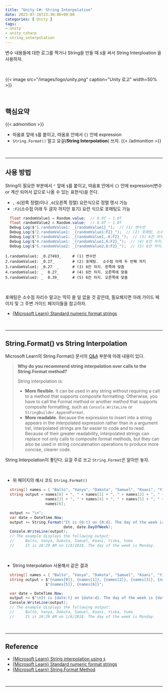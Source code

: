 ```yaml
---
title: "Unity C#: String Interpolation"
date: 2023-07-16T23:30:00+09:00
categories: [ Unity ]
tags:
- unity
- unity_csharp
- string_interpolation
---
```


변수 내용들에 대한 로그를 찍거나 String을 만들 때 `$`을 써서 String Interploation 을 사용하자.
<!--more-->

<br/>

{{< image src="/images/logo/unity.png" caption="Unity 로고" width=50% >}}

<br/>

## 핵심요약
{{< admonition >}}
- 따옴표 앞에 `$`를 붙이고, 따옴표 안에서 `{}` 안에 expression
- `String.Format()` 말고 요걸(**String Interpolation**) 쓰자.
{{< /admonition >}}

<br/>

---

## 사용 방법
String이 필요한 부분에서 `"` 앞에 `$`를 붙이고, 따옴표 안에서 `{}` 안에 expression(변수 or 계산 되어서 값으로 나올 수 있는 표현식)을 쓴다.  
- `,-6`(왼쪽 정렬)이나 `,6`(오른쪽 정렬) 요런식으로 정렬 명시 가능
- `:F2`(소수점 아래 두 글자 까지만 표기) 요런 식으로 포매팅도 가능

```cs
  float randomValue1 = Random.value;  // 0.0f ~ 1.0f
  float randomValue2 = Random.value;  // 0.0f ~ 1.0f
  Debug.Log($"1.randomValue1: _{randomValue1}_");  // (1) 변수만
  Debug.Log($"2.randomValue1: _{randomValue1:F2}_");  // (2) 포매팅. 소수점 아래 두 번째 까지
  Debug.Log($"3.randomValue1: _{randomValue1,-6:F2}_");  // (3) 6칸 차지. 왼쪽에 맞춤
  Debug.Log($"4.randomValue1: _{randomValue1,6:F2}_");  // (4) 6칸 차지. 오른쪽에 맞춤
  Debug.Log($"5.randomValue2: _{randomValue2,6:F2}_");  // (5) 6칸 차지. 오른쪽에 맞춤
```

```
1.randomValue1: _0.27493_     # (1) 변수만
2.randomValue1: _0.27_        # (2) 포매팅.  소수점 아래 두 번째 까지
3.randomValue1: _0.27  _      # (3) 6칸 차지. 왼쪽에 맞춤
4.randomValue1: _  0.27_      # (4) 6칸 차지. 오른쪽에 맞춤
5.randomValue2: _  0.39_      # (5) 6칸 차지. 오른쪽에 맞춤
```

<br/>

포매팅은 소수점 자리수 말고는 딱히 쓸 일 없을 것 같은데, 필요해지면 아래 가이드 페이지 및 그 주변 가이드 페지이들을 참고하자.  
- [{Microsoft Learn} Standard numeric format strings](https://learn.microsoft.com/en-us/dotnet/standard/base-types/standard-numeric-format-strings)

<br/>

---

## String.Format() vs String Interpolation
Microsoft Learn의 String.Format() 문서의 [Q&A](https://learn.microsoft.com/en-us/dotnet/api/system.string.format?view=netstandard-2.0#why-do-you-recommend-string-interpolation-over-calls-to-the-stringformat-method) 부분에 아래 내용이 있다.

> **Why do you recommend string interpolation over calls to the String.Format method?**
>
> String interpolation is:
> - **More flexible.** It can be used in any string without requiring a call to a method that supports composite formatting. Otherwise, you have to call the Format method or another method that supports composite formatting, such as `Console.WriteLine` or `StringBuilder.AppendFormat`.
> - **More readable.** Because the expression to insert into a string appears in the interpolated expression rather than in a argument list, interpolated strings are far easier to code and to read. Because of their greater readability, interpolated strings can replace not only calls to composite format methods, but they can also be used in string concatenation operations to produce more concise, clearer code.

String Interpolation이 좋단다. 요걸 주로 쓰고 `String.Format`은 알아만 놓자.

<br/>

- 위 페이지의 예시 코드 `String.Format()`
```cs
  string[] names = { "Balto", "Vanya", "Dakota", "Samuel", "Koani", "Yiska", "Yuma" };
  string output = names[0] + ", " + names[1] + ", " + names[2] + ", " + 
                  names[3] + ", " + names[4] + ", " + names[5] + ", " + 
                  names[6];  

  output += "\n";  
  var date = DateTime.Now;
  output += String.Format("It is {0:t} on {0:d}. The day of the week is {1}.", 
                          date, date.DayOfWeek);
  Console.WriteLine(output);                           
  // The example displays the following output:
  //     Balto, Vanya, Dakota, Samuel, Koani, Yiska, Yuma
  //     It is 10:29 AM on 1/8/2018. The day of the week is Monday.
```

<br/>

- String Interpolation 사용해서 같은 결과
```cs
  string[] names = { "Balto", "Vanya", "Dakota", "Samuel", "Koani", "Yiska", "Yuma" };
  string output = $"{names[0]}, {names[1]}, {names[2]}, {names[3]}, {names[4]}, " + 
                  $"{names[5]}, {names[6]}";  

  var date = DateTime.Now;
  output += $"\nIt is {date:t} on {date:d}. The day of the week is {date.DayOfWeek}.";
  Console.WriteLine(output);                           
  // The example displays the following output:
  //     Balto, Vanya, Dakota, Samuel, Koani, Yiska, Yuma
  //     It is 10:29 AM on 1/8/2018. The day of the week is Monday.
```

<br/>

---

## Reference
- [{Microsoft Learn} String interpolation using `$`](https://learn.microsoft.com/en-us/dotnet/csharp/language-reference/tokens/interpolated)
- [{Microsoft Learn} Standard numeric format strings](https://learn.microsoft.com/en-us/dotnet/standard/base-types/standard-numeric-format-strings)
- [{Microsoft Learn} String.Format Method](https://learn.microsoft.com/en-us/dotnet/api/system.string.format?view=netstandard-2.0)

<br/>

---